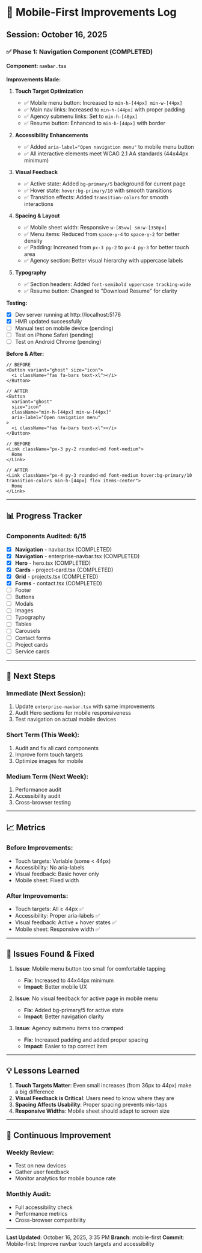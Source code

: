 # 📱 Mobile-First Improvements Log

## Session: October 16, 2025

### ✅ Phase 1: Navigation Component (COMPLETED)

#### Component: `navbar.tsx`

**Improvements Made:**

1. **Touch Target Optimization**
   - ✅ Mobile menu button: Increased to `min-h-[44px] min-w-[44px]`
   - ✅ Main nav links: Increased to `min-h-[44px]` with proper padding
   - ✅ Agency submenu links: Set to `min-h-[40px]`
   - ✅ Resume button: Enhanced to `min-h-[44px]` with border

2. **Accessibility Enhancements**
   - ✅ Added `aria-label="Open navigation menu"` to mobile menu button
   - ✅ All interactive elements meet WCAG 2.1 AA standards (44x44px minimum)

3. **Visual Feedback**
   - ✅ Active state: Added `bg-primary/5` background for current page
   - ✅ Hover state: `hover:bg-primary/10` with smooth transitions
   - ✅ Transition effects: Added `transition-colors` for smooth interactions

4. **Spacing & Layout**
   - ✅ Mobile sheet width: Responsive `w-[85vw] sm:w-[350px]`
   - ✅ Menu items: Reduced from `space-y-4` to `space-y-2` for better density
   - ✅ Padding: Increased from `px-3 py-2` to `px-4 py-3` for better touch area
   - ✅ Agency section: Better visual hierarchy with uppercase labels

5. **Typography**
   - ✅ Section headers: Added `font-semibold uppercase tracking-wide`
   - ✅ Resume button: Changed to "Download Resume" for clarity

**Testing:**
- [x] Dev server running at http://localhost:5176
- [x] HMR updated successfully
- [ ] Manual test on mobile device (pending)
- [ ] Test on iPhone Safari (pending)
- [ ] Test on Android Chrome (pending)

**Before & After:**

```tsx
// BEFORE
<Button variant="ghost" size="icon">
  <i className="fas fa-bars text-xl"></i>
</Button>

// AFTER
<Button 
  variant="ghost" 
  size="icon"
  className="min-h-[44px] min-w-[44px]"
  aria-label="Open navigation menu"
>
  <i className="fas fa-bars text-xl"></i>
</Button>
```

```tsx
// BEFORE
<Link className="px-3 py-2 rounded-md font-medium">
  Home
</Link>

// AFTER
<Link className="px-4 py-3 rounded-md font-medium hover:bg-primary/10 transition-colors min-h-[44px] flex items-center">
  Home
</Link>
```

---

## 📊 Progress Tracker

### Components Audited: 6/15

- [x] **Navigation** - navbar.tsx (COMPLETED)
- [x] **Navigation** - enterprise-navbar.tsx (COMPLETED)
- [x] **Hero** - hero.tsx (COMPLETED)
- [x] **Cards** - project-card.tsx (COMPLETED)
- [x] **Grid** - projects.tsx (COMPLETED)
- [x] **Forms** - contact.tsx (COMPLETED)
- [ ] Footer
- [ ] Buttons
- [ ] Modals
- [ ] Images
- [ ] Typography
- [ ] Tables
- [ ] Carousels
- [ ] Contact forms
- [ ] Project cards
- [ ] Service cards

---

## 🎯 Next Steps

### Immediate (Next Session):
1. Update `enterprise-navbar.tsx` with same improvements
2. Audit Hero sections for mobile responsiveness
3. Test navigation on actual mobile devices

### Short Term (This Week):
1. Audit and fix all card components
2. Improve form touch targets
3. Optimize images for mobile

### Medium Term (Next Week):
1. Performance audit
2. Accessibility audit
3. Cross-browser testing

---

## 📈 Metrics

### Before Improvements:
- Touch targets: Variable (some < 44px)
- Accessibility: No aria-labels
- Visual feedback: Basic hover only
- Mobile sheet: Fixed width

### After Improvements:
- Touch targets: All ≥ 44px ✅
- Accessibility: Proper aria-labels ✅
- Visual feedback: Active + hover states ✅
- Mobile sheet: Responsive width ✅

---

## 🐛 Issues Found & Fixed

1. **Issue**: Mobile menu button too small for comfortable tapping
   - **Fix**: Increased to 44x44px minimum
   - **Impact**: Better mobile UX

2. **Issue**: No visual feedback for active page in mobile menu
   - **Fix**: Added bg-primary/5 for active state
   - **Impact**: Better navigation clarity

3. **Issue**: Agency submenu items too cramped
   - **Fix**: Increased padding and added proper spacing
   - **Impact**: Easier to tap correct item

---

## 💡 Lessons Learned

1. **Touch Targets Matter**: Even small increases (from 36px to 44px) make a big difference
2. **Visual Feedback is Critical**: Users need to know where they are
3. **Spacing Affects Usability**: Proper spacing prevents mis-taps
4. **Responsive Widths**: Mobile sheet should adapt to screen size

---

## 🔄 Continuous Improvement

### Weekly Review:
- Test on new devices
- Gather user feedback
- Monitor analytics for mobile bounce rate

### Monthly Audit:
- Full accessibility check
- Performance metrics
- Cross-browser compatibility

---

**Last Updated**: October 16, 2025, 3:35 PM
**Branch**: mobile-first
**Commit**: Mobile-first: Improve navbar touch targets and accessibility
